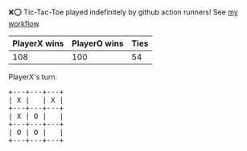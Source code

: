 :x::o: Tic-Tac-Toe played indefinitely by github action runners! See [my workflow](.github/workflows/play.yaml).

|PlayerX wins|PlayerO wins|Ties|
|-|-|-|
|108|100|54|

PlayerX's turn.

<pre>
+---+---+---+
| X |   | X |
+---+---+---+
| X | O |   |
+---+---+---+
| O | O |   |
+---+---+---+
</pre>